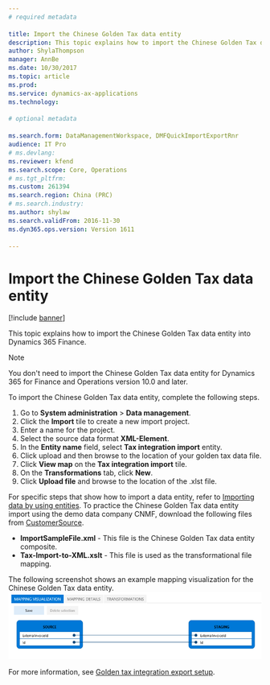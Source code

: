 ```yaml
---
# required metadata

title: Import the Chinese Golden Tax data entity
description: This topic explains how to import the Chinese Golden Tax data entity into Microsoft Dynamics 365 Finance.
author: ShylaThompson
manager: AnnBe
ms.date: 10/30/2017
ms.topic: article
ms.prod: 
ms.service: dynamics-ax-applications
ms.technology: 

# optional metadata

ms.search.form: DataManagementWorkspace, DMFQuickImportExportRnr
audience: IT Pro
# ms.devlang: 
ms.reviewer: kfend
ms.search.scope: Core, Operations
# ms.tgt_pltfrm: 
ms.custom: 261394
ms.search.region: China (PRC)
# ms.search.industry: 
ms.author: shylaw
ms.search.validFrom: 2016-11-30
ms.dyn365.ops.version: Version 1611

---
```


# Import the Chinese Golden Tax data entity

[!include [banner](../includes/banner.md)]
  
This topic explains how to import the Chinese Golden Tax data entity into Dynamics 365 Finance.

> [!NOTE] 
> You don't need to import the Chinese Golden Tax data entity for Dynamics 365 for Finance and Operations version 10.0 and later. 

To import the Chinese Golden Tax data entity, complete the following steps.

1.  Go to **System administration** &gt; **Data management**.
2.  Click the **Import** tile to create a new import project.
3.  Enter a name for the project.
4.  Select the source data format **XML-Element**.
5.  In the **Entity name** field, select **Tax integration import** entity.
6.  Click upload and then browse to the location of your golden tax data file.
7.  Click **View map** on the **Tax integration import** tile.
8.  On the **Transformations** tab, click **New**.
9.  Click **Upload file** and browse to the location of the .xlst file.

For specific steps that show how to import a data entity, refer to [Importing data by using entities](../../dev-itpro/data-entities/build-consuming-data-entities.md). To practice the Chinese Golden Tax data entity import using the demo data company CNMF, download the following files from [CustomerSource](https://mbs.microsoft.com/customersource/global/ax/learning/samplefilestaximportchina).

-   **ImportSampleFile.xml** - This file is the Chinese Golden Tax data entity composite.
-   **Tax-Import-to-XML.xslt** - This file is used as the transformational file mapping.

The following screenshot shows an example mapping visualization for the Chinese Golden Tax data entity. [![This image shows a sample mapping visualization for the Chinese Golden Tax data entity.](./media/goldentaximportmappingvisualization.png)](./media/goldentaximportmappingvisualization.png)      

For more information, see [Golden tax integration export setup](./tasks/golden-tax-integration-export-setup.md).

